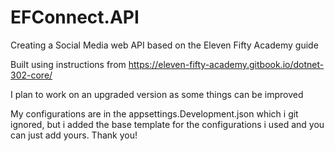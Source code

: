 # EFConnect.API
Creating a Social Media web API based on the Eleven Fifty Academy guide<br>

Built using instructions from https://eleven-fifty-academy.gitbook.io/dotnet-302-core/<br>

I plan to work on an upgraded version as some things can be improved<br>

My configurations are in the appsettings.Development.json which i git ignored, but i added the base template for the configurations i used and you can just add yours.
Thank you!
